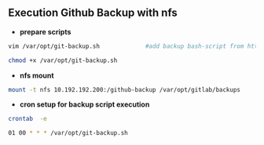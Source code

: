 ## Execution Github Backup with nfs

- **prepare scripts**
```sh
vim /var/opt/git-backup.sh             #add backup bash-script from https://github.com/saifulislam88/scripts/blob/main/gitlab-backup/gitlab-backup.sh
```
```sh
chmod +x /var/opt/git-backup.sh
```
- **nfs mount**

```sh
mount -t nfs 10.192.192.200:/github-backup /var/opt/gitlab/backups
```

- **cron setup for backup script execution**
```sh
crontab  -e
```

```sh
01 00 * * * /var/opt/git-backup.sh
```
